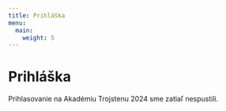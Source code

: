 ```yaml
---
title: Prihláška
menu:
  main:
    weight: 5
---
```


# Prihláška

Prihlasovanie na Akadémiu Trojstenu 2024 sme zatiaľ nespustili.
<!--
Prihlásiť sa na Akadémiu Trojstenu 2023 môžete na nižšie uvedených odkazoch:

- [Prihlasovanie pre jednotlivcov](https://docs.google.com/forms/d/e/1FAIpQLSf5oatR8eZvaqIgeBfI5F9RuJDxrpS81JqQWTGQD9ncaX1RNw/viewform)
- [Prihlasovanie pre školy](https://docs.google.com/forms/d/e/1FAIpQLSe5tKQ2OqR-voXgIgvqofPgZzUyowQg_ZYwyj79gIkD8YjooA/viewform)
 -->
